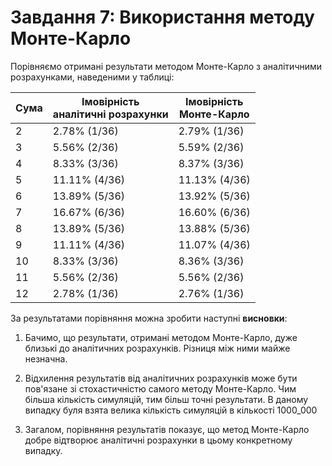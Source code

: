# Завдання 7: Використання методу Монте-Карло


Порівняємо отримані результати методом Монте-Карло з аналітичними розрахунками, наведеними у таблиці:

| Сума | Імовірність <br> аналітичні розрахунки | Імовірність <br> Монте-Карло|
|------|-----------------------------------|------------------------|
| 2    | 2.78% (1/36)                      | 2.79% (1/36)           |
| 3    | 5.56% (2/36)                      | 5.59% (2/36)           |
| 4    | 8.33% (3/36)                      | 8.37% (3/36)           |
| 5    | 11.11% (4/36)                     | 11.13% (4/36)          |
| 6    | 13.89% (5/36)                     | 13.92% (5/36)          |
| 7    | 16.67% (6/36)                     | 16.60% (6/36)          |
| 8    | 13.89% (5/36)                     | 13.88% (5/36)          |
| 9    | 11.11% (4/36)                     | 11.07% (4/36)          |
| 10   | 8.33% (3/36)                      | 8.36% (3/36)           |
| 11   | 5.56% (2/36)                      | 5.56% (2/36)           |
| 12   | 2.78% (1/36)                      | 2.76% (1/36)           |

За результатами порівняння можна зробити наступні **висновки**:

1. Бачимо, що результати, отримані методом Монте-Карло, дуже близькі до аналітичних розрахунків. Різниця між ними майже незначна.

2. Відхилення результатів від аналітичних розрахунків може бути пов'язане зі стохастичністю самого методу Монте-Карло. Чим більша кількість симуляцій, тим більш точні результати. В даному випадку буля взята велика кількість симуляцій в кількості 1000_000

3. Загалом, порівняння результатів показує, що метод Монте-Карло добре відтворює аналітичні розрахунки в цьому конкретному випадку.
